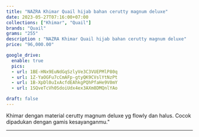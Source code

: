 ```yaml
---
title: "NAZRA Khimar Quail hijab bahan cerutty magnum deluxe"
date: 2023-05-27T07:16:00+07:00
collections: ["Khimar", "Quail"]
brands: "Quail"
grams: "255"
description : "NAZRA Khimar Quail hijab bahan cerutty magnum deluxe"
price: "96,000.00"

google_drive:
  enable: true
  pics:
  - url: 1BE-HNx9EuNdGqSzlyVe3C3VUEPMlP80q
  - url: 1Z-YaOGFu7cCmAFp-gtyQK9CVslYtNzPt
  - url: 1B-XpDl0uIxAcfdEAhkgPQhPfaHe9V0mY
  - url: 1SQveTcVh0SdoiUdx4ex3AXm8DMQnlYAo

draft: false
---
```


Khimar dengan material cerutty magnum deluxe yg flowly dan halus. Cocok dipadukan dengan gamis kesayanganmu."

----------    
 
